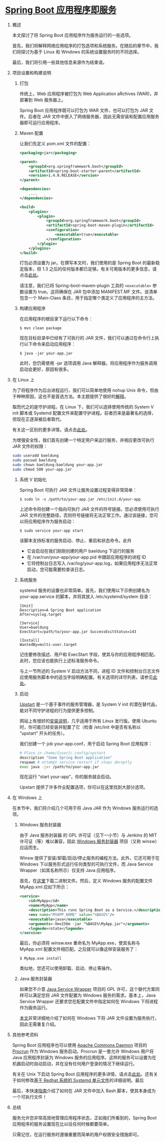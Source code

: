 # [Spring Boot 应用程序即服务](https://www.baeldung.com/spring-boot-app-as-a-service)

1. 概述

    本文探讨了将 Spring Boot 应用程序作为服务运行的一些选项。

    首先，我们将解释网络应用程序的打包选项和系统服务。在随后的章节中，我们将探讨为基于 Linux 和 Windows 的系统设置服务时的不同选择。

    最后，我们将引用一些其他信息来源作为结束语。

2. 项目设置和构建说明

    1. 打包

        传统上，Web 应用程序被打包为 Web Application aRchives (WAR)，并部署到 Web 服务器上。

        Spring Boot 应用程序既可以打包为 WAR 文件，也可以打包为 JAR 文件。后者在 JAR 文件中嵌入了网络服务器，因此无需安装和配置应用服务器即可运行应用程序。

    2. Maven 配置

        让我们先定义 pom.xml 文件的配置：

        ```xml
        <packaging>jar</packaging>

        <parent>
            <groupId>org.springframework.boot</groupId>
            <artifactId>spring-boot-starter-parent</artifactId>
            <version>1.4.0.RELEASE</version>
        </parent>

        <dependencies>
            ....
        </dependencies>

        <build>
            <plugins>
                <plugin>
                    <groupId>org.springframework.boot</groupId>
                    <artifactId>spring-boot-maven-plugin</artifactId>
                    <configuration>
                        <executable>true</executable>
                    </configuration>
                </plugin>
            </plugins>
        </build>
        ```

        打包必须设置为 jar。在撰写本文时，我们使用的是 Spring Boot 的最新稳定版本，但 1.3 之后的任何版本都已足够。有关可用版本的更多信息，请点击[此处](https://spring.io/projects/spring-boot)。

        请注意，我们已将 Spring-boot-maven-plugin 工具的 `<executable>` 参数设置为 true。这将确保在 JAR 包中添加 MANIFEST.MF 文件。该清单包含一个 Main-Class 条目，用于指定哪个类定义了应用程序的主方法。

    3. 构建应用程序

        在应用程序的根目录下运行以下命令：

        `$ mvn clean package`

        现在目标目录中已经有了可执行的 JAR 文件，我们可以通过在命令行上执行以下命令来启动应用程序：

        `$ java -jar your-app.jar`

        此时，您仍需使用 -jar 选项调用 Java 解释器。将应用程序作为服务调用启动会更好，原因有很多。

3. 在 Linux 上

    为了将程序作为后台进程运行，我们可以简单地使用 nohup Unix 命令，但由于种种原因，这也不是首选方法。本主题提供了很好的[解释](http://stackoverflow.com/questions/958249/whats-the-difference-between-nohup-and-a-daemon)。

    取而代之的是守护进程。在 Linux 下，我们可以选择使用传统的 System V init 脚本或 Systemd 配置文件来配置守护进程。前者历来是最著名的选择，但现在正逐渐被后者取代。

    有关这一区别的更多详情，请点击[此处](http://www.tecmint.com/systemd-replaces-init-in-linux/)。

    为增强安全性，我们首先创建一个特定用户来运行服务，并相应更改可执行 JAR 文件的权限：

    ```bash
    sudo useradd baeldung
    sudo passwd baeldung
    sudo chown baeldung:baeldung your-app.jar
    sudo chmod 500 your-app.jar
    ```

    1. 系统 V 初始化

        Spring Boot 可执行 JAR 文件让服务设置过程变得非常简单：

        `$ sudo ln -s /path/to/your-app.jar /etc/init.d/your-app`

        上述命令将创建一个指向可执行 JAR 文件的符号链接。您必须使用可执行 JAR 文件的完整路径，否则符号链接将无法正常工作。通过该链接，您可以将应用程序作为服务启动：

        `$ sudo service your-app start`

        该脚本支持标准的服务启动、停止、重启和状态命令。此外

        - 它会启动在我们刚刚创建的用户 baeldung 下运行的服务
        - 在 /var/run/your-app/your-app.pid 中跟踪应用程序的进程 ID
        - 它将控制台日志写入 /var/log/your-app.log，如果应用程序无法正常启动，您可能需要检查该日志。

    2. 系统服务

        systemd 服务的设置也非常简单。首先，我们使用以下示例创建名为 your-app.service 的脚本，并将其放入 /etc/systemd/system 目录：

        ```service
        [Unit]
        Description=A Spring Boot application
        After=syslog.target

        [Service]
        User=baeldung
        ExecStart=/path/to/your-app.jar SuccessExitStatus=143

        [Install]
        WantedBy=multi-user.target
        ```

        记住要修改描述、用户和 ExecStart 字段，使其与你的应用程序相匹配。此时，您应该也能执行上述标准服务命令。

        与上一节所述的 System V 启动方法不同，进程 ID 文件和控制台日志文件应使用服务脚本中的适当字段明确配置。有关选项的详尽列表，请参见[此处](http://www.freedesktop.org/software/systemd/man/systemd.service.html)。

    3. 启动

        [Upstart](https://wiki.ubuntu.com/Upstart/) 是一个基于事件的服务管理器，是 System V init 的潜在替代品，能对不同守护进程的行为提供更多控制。

        网站上有很好的[安装说明](https://help.ubuntu.com/community/UbuntuBootupHowto)，几乎适用于所有 Linux 发行版。使用 Ubuntu 时，你可能已经安装并配置了它（检查 /etc/init 中是否有名称以 “upstart” 开头的任务）。

        我们创建一个 job your-app.conf，用于启动 Spring Boot 应用程序：

        ```bash
        # Place in /home/{user}/.config/upstart
        description "Some Spring Boot application"
        respawn # attempt service restart if stops abruptly
        exec java -jar /path/to/your-app.jar
        ```

        现在运行 “start your-app”，你的服务就会启动。

        Upstart 提供了许多作业配置选项，你可以在这里找到大部分选项。

4. 在 Windows 上

    在本节中，我们将介绍几个可用于将 Java JAR 作为 Windows 服务运行的选项。

    1. Windows 服务封装器

        由于 Java 服务封装器 的 GPL 许可证（见下一小节）与 Jenkins 的 MIT 许可证（等）难以兼容，因此 [Windows 服务封装器](https://github.com/kohsuke/winsw) 项目（又称 winsw）应运而生。

        Winsw 提供了安装/卸载/启动/停止服务的编程方法。此外，它还可用于在 Windows 下以服务形式运行任何类型的可执行文件，而 Java Service Wrapper（如其名称所示）仅支持 Java 应用程序。

        首先，在[这里](http://repo.jenkins-ci.org/releases/com/sun/winsw/winsw/)下载二进制文件。然后，定义 Windows 服务的配置文件 MyApp.xml 应如下所示：

        ```xml
        <service>
            <id>MyApp</id>
            <name>MyApp</name>
            <description>This runs Spring Boot as a Service.</description>
            <env name="MYAPP_HOME" value="%BASE%"/>
            <executable>java</executable>
            <arguments>-Xmx256m -jar "%BASE%\MyApp.jar"</arguments>
            <logmode>rotate</logmode>
        </service>
        ```

        最后，你必须将 winsw.exe 重命名为 MyApp.exe，使其名称与 MyApp.xml 配置文件相匹配。之后就可以像这样安装服务了：

        `$ MyApp.exe install`

        类似地，您还可以使用卸载、启动、停止等操作。

    2. Java 服务封装器

        如果您不介意 [Java Service Wrapper](http://wrapper.tanukisoftware.org/doc/english/index.html) 项目的 GPL 许可，这个替代方案同样可以满足您将 JAR 文件配置为 Windows 服务的需求。基本上，Java Service Wrapper 还要求您在配置文件中指定如何在 Windows 下将进程作为服务运行。

        [本文](https://medium.com/@lk.snatch/jar-file-as-windows-service-bonus-jar-to-exe-1b7b179053e4)非常详细地介绍了如何在 Windows 下将 JAR 文件设置为服务执行，因此无需重复介绍。

5. 其他参考资料

    Spring Boot 应用程序也可以使用 [Apache Commons Daemon](http://commons.apache.org/daemon/index.html) 项目的 [Procrun](http://commons.apache.org/proper/commons-daemon/procrun.html) 作为 Windows 服务启动。Procrun 是一套允许 Windows 用户将 Java 应用程序封装为 Windows 服务的应用程序。这样的服务可以设置为在机器启动时自动启动，并在没有任何用户登录的情况下继续运行。

    有关在 Unix 下启动 Spring Boot 应用程序的更多详情，请点击[此处](http://docs.spring.io/spring-boot/docs/current/reference/html/deployment-install.html)。还有关于如何修改[基于 Redhat 系统的 Systemd 单元文件](https://access.redhat.com/documentation/en-us/red_hat_enterprise_linux/7/html/system_administrators_guide/chap-managing_services_with_systemd)的详细说明。最后

    最后，本快速[指南](https://coderwall.com/p/ssuaxa/how-to-make-a-jar-file-linux-executable)介绍了如何在 JAR 文件中加入 Bash 脚本，使其本身成为一个可执行文件！

6. 总结

    服务允许您非常高效地管理应用程序状态，正如我们所看到的，Spring Boot 应用程序的服务设置现在比以往任何时候都要简单。

    只需记住，在运行服务时遵循重要而简单的用户权限安全措施即可。
